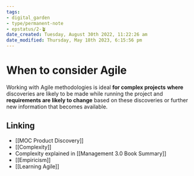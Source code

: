 ```yaml
---
tags: 
- digital_garden
- type/permanent-note
- epstatus/2-🪴
date_created: Tuesday, August 30th 2022, 11:22:26 am
date_modified: Thursday, May 18th 2023, 6:15:56 pm
---
```

# When to consider Agile
Working with Agile methodologies is ideal **for complex projects** **where** discoveries are likely to be made while running the project and **requirements are likely to change** based on these discoveries or further new information that becomes available.

## Linking
+ [[MOC Product Discovery]]
+ [[Complexity]]
+ Complexity explained in [[Management 3.0 Book Summary]]
+ [[Empiricism]]
+ [[Learning Agile]]